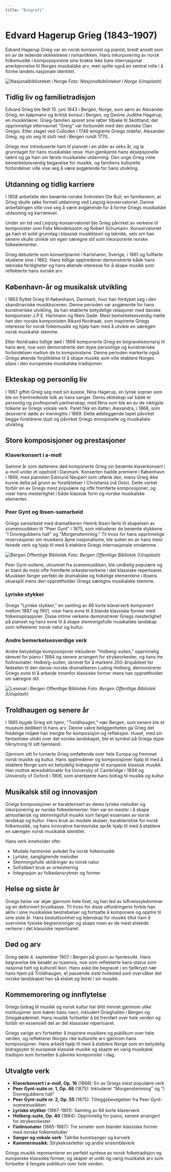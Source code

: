 ```yaml
---
title: "Biografi"
---
```


# Edvard Hagerup Grieg (1843–1907)

Edvard Hagerup Grieg var en norsk komponist og pianist, bredt ansett som en av de ledende skikkelsene i romantikken. Hans inkorporering av norsk folkemusikk i komposisjonene sine brakte ikke bare internasjonal anerkjennelse til Norges musikalske arv, men spilte også en sentral rolle i å forme landets nasjonale identitet.

![Nasjonalbiblioteket i Norge](/grieg/gallery/the-national-library-of-norway--xdouhDMy_M-unsplash.jpg)
_Foto: Nasjonalbiblioteket i Norge (Unsplash)_

## Tidlig liv og familietradisjon

Edvard Grieg ble født 15. juni 1843 i Bergen, Norge, som sønn av Alexander Grieg, en kjøpmann og britisk konsul i Bergen, og Gesine Judithe Hagerup, en musikklærer. Grieg-familien sporet sine røtter tilbake til Skottland; det opprinnelige etternavnet "Greig" var forbundet med den skotske Clan Gregor. Etter slaget ved Culloden i 1746 emigrerte Griegs oldefar, Alexander Greig, og slo seg til slutt ned i Bergen rundt 1770.

Griegs mor introduserte ham til pianoet i en alder av seks år, og la grunnlaget for hans musikalske reise. Hun gjenkjente hans eksepsjonelle talent og ga ham sin første musikalske utdanning. Den unge Grieg viste bemerkelsesverdig begavelse for musikk, og familiens kulturelle forbindelser ville vise seg å være avgjørende for hans utvikling.

## Utdanning og tidlig karriere

I 1858 anbefalte den berømte norske fiolinisten Ole Bull, en familievenn, at Grieg skulle søke formell utdanning ved Leipzig-konservatoriet. Denne anbefalingen ville vise seg å være avgjørende for å forme Griegs musikalske utdanning og karrierevei.

Under sin tid ved Leipzig-konservatoriet ble Grieg påvirket av verkene til komponister som Felix Mendelssohn og Robert Schumann. Konservatoriet ga ham et solid grunnlag i klassisk musikkteori og teknikk, selv om han senere skulle utvikle sin egen særegne stil som inkorporerte norske folkeelementer.

Grieg debuterte som konsertpianist i Karlshamn, Sverige, i 1861 og fullførte studiene sine i 1862. Hans tidlige opptredener demonstrerte både hans tekniske ferdigheter og hans økende interesse for å skape musikk som reflekterte hans norske arv.

## København-år og musikalsk utvikling

I 1863 flyttet Grieg til København, Danmark, hvor han fordypet seg i den skandinaviske musikkscenen. Denne perioden var avgjørende for hans kunstneriske utvikling, da han etablerte betydelige relasjoner med danske komponister J.P.E. Hartmann og Niels Gade. Mest bemerkelsesverdig møtte han den norske komponisten Rikard Nordraak, som inspirerte Griegs interesse for norsk folkemusikk og hjalp ham med å utvikle en særegen norsk musikalsk stemme.

Etter Nordraaks tidlige død i 1866 komponerte Grieg en begravelsesmarsj til hans ære, noe som demonstrerte den dype personlige og kunstneriske forbindelsen mellom de to komponistene. Denne perioden markerte også Griegs økende forpliktelse til å skape musikk som ville etablere Norges plass i den europeiske musikalske tradisjonen.

## Ekteskap og personlig liv

I 1867 giftet Grieg seg med sin kusine, Nina Hagerup, en lyrisk sopran som ble en fremtredende tolk av hans sanger. Deres ekteskap var både et personlig og profesjonelt partnerskap, med Nina som ble en av de viktigste tolkene av Griegs vokale verk. Paret fikk en datter, Alexandra, i 1868, som dessverre døde av meningitis i 1869. Dette ødeleggende tapet påvirket begge foreldrene dypt og påvirket Griegs emosjonelle og musikalske utvikling.

## Store komposisjoner og prestasjoner

### Klaverkonsert i a-moll

Samme år som datterens død komponerte Grieg sin berømte klaverkonsert i a-moll under et opphold i Danmark. Konserten hadde premiere i København i 1869, med pianisten Edmund Neupert som utførte den, mens Grieg ikke kunne delta på grunn av forpliktelser i Christiania (nå Oslo). Dette verket forblir en av Griegs mest populære og ofte fremførte komposisjoner, og viser hans mesterlighet i både klassisk form og norske musikalske elementer.

### Peer Gynt og Ibsen-samarbeid

Griegs samarbeid med dramatikeren Henrik Ibsen førte til skapelsen av scenemusikken til "Peer Gynt" i 1875, som inkluderer de berømte stykkene "I Dovregubbens hall" og "Morgenstemning." Til tross for hans opprinnelige reservasjoner om musikens åpne nasjonalisme, ble suiten en av hans mest feirede verk og hjalp til med å etablere Griegs internasjonale omdømme.

![Bergen Offentlige Bibliotek](/grieg/gallery/bergen-public-library-cxIBmwCkMLA-unsplash.jpg)
_Foto: Bergen Offentlige Bibliotek (Unsplash)_

Peer Gynt-suitene, utvunnet fra scenemusikken, ble umåtelig populære og er blant de mest ofte fremførte orkesterverkene i det klassiske repertoaret. Musikken fanger perfekt de dramatiske og folkelige elementene i Ibsens skuespill mens den opprettholder Griegs særegne musikalske stemme.

### Lyriske stykker

Griegs "Lyriske stykker," en samling av 66 korte klaververk komponert mellom 1867 og 1901, viser hans evne til å blande klassiske former med folkeinspirasjoner. Disse intime verkene demonstrerer Griegs mesterlighet på pianoet og hans evne til å skape stemningsfulle musikalske landskap som reflekterer norsk natur og kultur.

### Andre bemerkelsesverdige verk

Andre betydelige komposisjoner inkluderer "Holberg-suiten," opprinnelig skrevet for piano i 1884 og senere arrangert for strykeorkester, og hans tre fiolinsonater. Holberg-suiten, skrevet for å markere 200-årsjubileet for fødselen til den dansk-norske dramatikeren Ludvig Holberg, demonstrerer Griegs evne til å arbeide innenfor klassiske former mens han opprettholder sin særegne stil.

![Lesesal i Bergen Offentlige Bibliotek](/grieg/gallery/bergen-public-library-sumOjP6kJMI-unsplash.jpg)
_Foto: Bergen Offentlige Bibliotek (Unsplash)_

## Troldhaugen og senere år

I 1885 bygde Grieg sitt hjem, "Troldhaugen," nær Bergen, som senere ble et museum dedikert til hans arv. Denne vakre beliggenheten ga Grieg det fredelige miljøet han trengte for komposisjon og refleksjon. Huset, med sin fantastiske utsikt over det norske landskapet, ble et symbol på Griegs dype tilknytning til sitt hjemland.

Gjennom sitt liv turnerte Grieg omfattende over hele Europa og fremmet norsk musikk og kultur. Hans opptredener og komposisjoner hjalp til med å etablere Norge som en betydelig bidragsyter til europeisk klassisk musikk. Han mottok æresdoktorater fra University of Cambridge i 1894 og University of Oxford i 1906, som anerkjente hans bidrag til musikk og kultur.

## Musikalsk stil og innovasjon

Griegs komposisjoner er karakterisert av deres lyriske melodier og inkorporering av norske folkeelementer. Han var en mester i å skape atmosfærisk og stemningsfull musikk som fanget essensen av norsk landskap og kultur. Hans bruk av modale skalaer, karakteristisk for norsk folkemusikk, og hans innovative harmoniske språk hjalp til med å etablere en særegen norsk musikalsk identitet.

Hans verk inneholder ofte:
- Modale harmonier avledet fra norsk folkemusikk
- Lyriske, sanglignende melodier
- Stemningsfulle skildringer av norsk natur
- Sofistikert bruk av orkestrering
- Integrasjon av folkedansrytmer og former

## Helse og siste år

Griegs helse var skjør gjennom hele livet, og han led av luftveissykdommer og en deformert brystkasse. Til tross for disse utfordringene forble han aktiv i sine musikalske bestrebelser og fortsatte å komponere og opptre til sine siste år. Hans besluttsomhet og lidenskap for musikk tillot ham å overvinne fysiske begrensninger og skape noen av de mest elskede verkene i det klassiske repertoaret.

## Død og arv

Grieg døde 4. september 1907 i Bergen på grunn av hjertesvikt. Hans begravelse ble besøkt av tusenvis, noe som reflekterte hans status som nasjonal helt og kulturell ikon. Hans aske ble begravet i en fjellkrypt nær hans hjem på Troldhaugen, et passende siste hvilested som overvåker det norske landskapet han så elsket og feiret i sin musikk.

## Kommemorering og innflytelse

Griegs bidrag til musikk og norsk kultur har blitt minnet gjennom ulike institusjoner som bærer hans navn, inkludert Grieghallen i Bergen og Griegakademiet. Hans musikk fortsetter å bli fremført over hele verden og forblir en essensiell del av det klassiske repertoaret.

Griegs varige arv fortsetter å inspirere musikere og publikum over hele verden, og reflekterer Norges rike kulturelle arv gjennom hans komposisjoner. Hans arbeid hjalp til med å etablere Norge som en betydelig bidragsyter til europeisk klassisk musikk og skapte en varig musikalsk tradisjon som fortsetter å påvirke komponister i dag.

## Utvalgte verk

- **Klaverkonsert i a-moll, Op. 16** (1868): En av Griegs mest populære verk
- **Peer Gynt-suite nr. 1, Op. 46** (1875): Inkluderer "Morgenstemning" og "I Dovregubbens hall"
- **Peer Gynt-suite nr. 2, Op. 55** (1875): Tilleggsbevegelser fra Peer Gynt-scenemusikken
- **Lyriske stykker** (1867-1901): Samling av 66 korte klaververk
- **Holberg-suite, Op. 40** (1884): Opprinnelig for piano, senere arrangert for strykeorkester
- **Fiolinsonater** (1865-1887): Tre sonater som blander klassiske former med norske folkemelodier
- **Sanger og vokale verk**: Tallrike kunstsanger og korverk
- **Kammermusikk**: Strykekvartetter og andre ensembleverk

Griegs musikk representerer en perfekt syntese av norsk folketradisjon og europeiske klassiske former, og skaper et unikt og varig musikalsk arv som fortsetter å fengsle publikum over hele verden.
